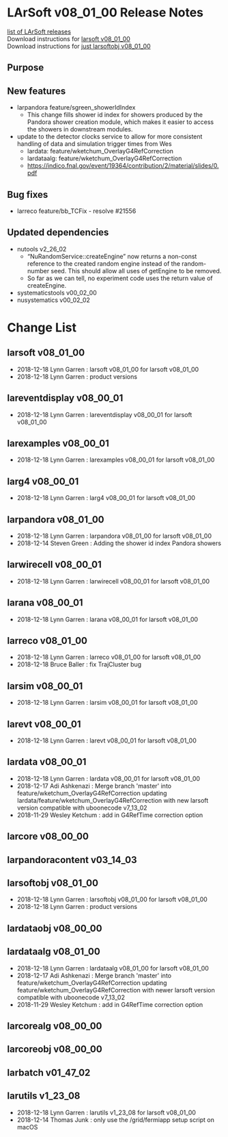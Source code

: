 # LArSoft v08_01_00 Release Notes



[list of LArSoft releases](LArSoft_release_list)  
Download instructions for [larsoft v08_01_00](http://scisoft.fnal.gov/scisoft/bundles/larsoft/v08_01_00/larsoft-v08_01_00.html)  
Download instructions for [just larsoftobj v08_01_00](http://scisoft.fnal.gov/scisoft/bundles/larsoftobj/v08_01_00/larsoftobj-v08_01_00.html)

## Purpose

## New features

-   larpandora feature/sgreen_showerIdIndex
    -   This change fills shower id index for showers produced by the Pandora shower creation module, which makes it easier to access the showers in downstream modules.
-   update to the detector clocks service to allow for more consistent handling of data and simulation trigger times from Wes
    -   lardata: feature/wketchum_OverlayG4RefCorrection
    -   lardataalg: feature/wketchum_OverlayG4RefCorrection
    -   https://indico.fnal.gov/event/19364/contribution/2/material/slides/0.pdf

## Bug fixes

-   larreco feature/bb_TCFix - resolve \#21556

## Updated dependencies

-   nutools v2_26_02
    -   “NuRandomService::createEngine” now returns a non-const reference to the created random engine instead of the random-number seed. This should allow all uses of getEngine to be removed.
    -   So far as we can tell, no experiment code uses the return value of createEngine.
-   systematicstools v00_02_00
-   nusystematics v00_02_02

# Change List

## larsoft v08_01_00

-   2018-12-18 Lynn Garren : larsoft v08_01_00 for larsoft v08_01_00
-   2018-12-18 Lynn Garren : product versions

## lareventdisplay v08_00_01

-   2018-12-18 Lynn Garren : lareventdisplay v08_00_01 for larsoft v08_01_00

## larexamples v08_00_01

-   2018-12-18 Lynn Garren : larexamples v08_00_01 for larsoft v08_01_00

## larg4 v08_00_01

-   2018-12-18 Lynn Garren : larg4 v08_00_01 for larsoft v08_01_00

## larpandora v08_01_00

-   2018-12-18 Lynn Garren : larpandora v08_01_00 for larsoft v08_01_00
-   2018-12-14 Steven Green : Adding the shower id index Pandora showers

## larwirecell v08_00_01

-   2018-12-18 Lynn Garren : larwirecell v08_00_01 for larsoft v08_01_00

## larana v08_00_01

-   2018-12-18 Lynn Garren : larana v08_00_01 for larsoft v08_01_00

## larreco v08_01_00

-   2018-12-18 Lynn Garren : larreco v08_01_00 for larsoft v08_01_00
-   2018-12-18 Bruce Baller : fix TrajCluster bug

## larsim v08_00_01

-   2018-12-18 Lynn Garren : larsim v08_00_01 for larsoft v08_01_00

## larevt v08_00_01

-   2018-12-18 Lynn Garren : larevt v08_00_01 for larsoft v08_01_00

## lardata v08_00_01

-   2018-12-18 Lynn Garren : lardata v08_00_01 for larsoft v08_01_00
-   2018-12-17 Adi Ashkenazi : Merge branch 'master' into feature/wketchum_OverlayG4RefCorrection updating lardata/feature/wketchum_OverlayG4RefCorrection with new larsoft version compatible with uboonecode v7_13_02
-   2018-11-29 Wesley Ketchum : add in G4RefTime correction option

## larcore v08_00_00

## larpandoracontent v03_14_03

## larsoftobj v08_01_00

-   2018-12-18 Lynn Garren : larsoftobj v08_01_00 for larsoft v08_01_00
-   2018-12-18 Lynn Garren : product versions

## lardataobj v08_00_00

## lardataalg v08_01_00

-   2018-12-18 Lynn Garren : lardataalg v08_01_00 for larsoft v08_01_00
-   2018-12-17 Adi Ashkenazi : Merge branch 'master' into feature/wketchum_OverlayG4RefCorrection updating feature/wketchum_OverlayG4RefCorrection with newer larsoft version compatible with uboonecode v7_13_02
-   2018-11-29 Wesley Ketchum : add in G4RefTime correction option

## larcorealg v08_00_00

## larcoreobj v08_00_00

## larbatch v01_47_02

## larutils v1_23_08

-   2018-12-18 Lynn Garren : larutils v1_23_08 for larsoft v08_01_00
-   2018-12-14 Thomas Junk : only use the /grid/fermiapp setup script on macOS
